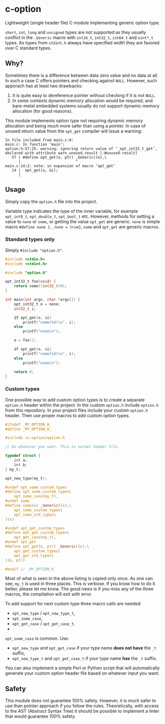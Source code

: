 # c-option

Lightweight (single header file) C module implementing generic option type.

`short`, `int`, `long` and `unsigned` types are not supported as they usually conflict in the `_Generic` macro with `int16_t`, `int32_t`, `int64_t` and `uint*_t`  types.
As types from `stdint.h` always have specified width they are favored over C standard types.

## Why?

Sometimes there is a difference between data zero value and no data at all.
In such a case C offers pointers and checking against `NULL`.
However, such apporach has at least two drawbacks:

1. It is quite easy to dereference pointer without checking if it is not `NULL`.
2. In some contexts dynamic memory allocation would be required, and bare-metal embedded systems usually do not support dynamic memory allocation (for good reasons).

This module implements option type not requiring dynamic memory allocation and being much more safer than using a pointer.
In case of unused return value from the `opt_get` compiler will issue a warning:
```
In file included from main.c:4:
main.c: In function ‘main’:
option.h:57:25: warning: ignoring return value of ‘_opt_int32_t_get’, declared with attribute warn_unused_result [-Wunused-result]
   57 | #define opt_get(o, ptr) _Generic((o),\
      |                         ^
main.c:14:2: note: in expansion of macro ‘opt_get’
   14 |  opt_get(o, &i);
      |
```

## Usage

Simply copy the `option.h` file into the project.

Variable type indicates the type of the inner variable, for example `opt_int8_t`, `opt_double_t`, `opt_bool_t` etc.
However, methods for setting a value to `none` or `some`, or getting the value `opt_get` are generic.
`none` is simple macro `#define none {._none = true}`, `some` and `opt_get` are generic macros.

### Standard types only

Simply `#include "option.h"`.

```C
#include <stdio.h>
#include <stdint.h>

#include "option.h"

opt_int32_t foo(void) {
	return some((int32_t)0);
}

int main(int argc, char *argv[]) {
	opt_int32_t o = none;
	int32_t i;

	if opt_get(o, &i)
		printf("some(%d)\n", i);
	else
		printf("none\n");

	o = foo();

	if opt_get(o, &i)
		printf("some(%d)\n", i);
	else
		printf("none\n");

	return 0;
}
```

### Custom types

One possible way to add custom option types is to create a separate `option.h` header within the project.
In the custom `option.h` include `option.h` from this repository.
In your project files include your custom `option.h` header.
Then use proper macros to add custom option types.

```C
#ifndef _MY_OPTION_H_
#define _MY_OPTION_H_

#include <c-option/option.h

// Do whatever you want. This is normal header file.

typedef struct {
	int a;
	int b;
} my_t;

opt_new_type(my_t);

#undef opt_some_custom_types
#define opt_some_custom_types\
	opt_some_case(my_t),
#undef some
#define some(x) _Generic((x),\
	opt_some_custom_types\
	opt_some_std_types\
)(x)

#undef opt_get_custom_types
#define opt_get_custom_types\
	opt_get_case(my_t),
#undef opt_get
#define opt_get(o, ptr) _Generic((o),\
	opt_get_custom_types\
	opt_get_std_types\
)(o, ptr)

#endif // _MY_OPTION_H_
```

Most of what is seen in the above listing is copied only once.
As one can see, `my_t` is used in three places.
This is verbose.
If you know how to do it better, please let me know.
The good news is if you miss any of the three macros, the compilation will exit with error.

To add support for next custom type three macro calls are needed:
- `opt_new_type` / `opt_new_type_t`,
- `opt_some_case`,
- `opt_get_case` / `opt_get_case_t`.
-
`opt_some_case` is common. Use:
- `opt_new_type` and `opt_get_case` if your type name **does not have** the `_t` suffix,
- `opt_new_type_t` and `opt_get_case_t` if your type name **has** the `_t` suffix.

You can also implement a simple Perl or Python script that will automatically generate your custom option header file based on whatever input you want.

## Safety
This module does not guarantee 100% safety.
However, it is much safer to use than pointer approach if you follow the rules.
Theoretically, with access to the AST (Abstract Syntax Tree) it should be possible to implement a linter that would guarantee 100% safety.
